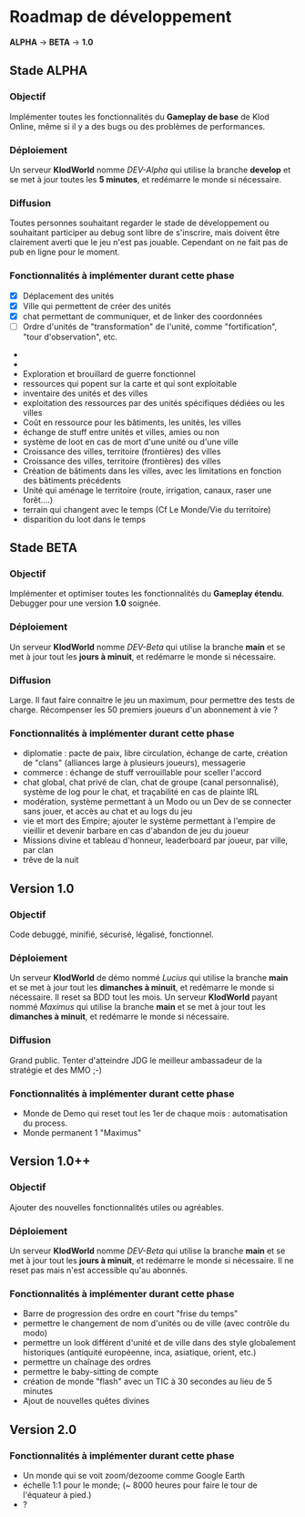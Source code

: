 # Roadmap de développement
**ALPHA** → **BETA** → **1.0**
## Stade ALPHA
### Objectif
Implémenter toutes les fonctionnalités du **Gameplay de base** de Klod Online, même si il y a des bugs ou des problèmes de performances.
### Déploiement
Un serveur **KlodWorld** nomme *DEV-Alpha* qui utilise la branche **develop** et se met à jour toutes les **5 minutes**, et redémarre le monde si nécessaire.
### Diffusion
Toutes personnes souhaitant regarder le stade de développement ou souhaitant participer au debug sont libre de s'inscrire, mais doivent être clairement averti que le jeu n'est pas jouable. Cependant on ne fait pas de pub en ligne pour le moment.
### Fonctionnalités à implémenter durant cette phase
- [x] Déplacement des unités 
- [x] Ville qui permettent de créer des unités
- [x] chat permettant de communiquer, et de linker des coordonnées
- [ ] Ordre d'unités de "transformation" de l'unité, comme "fortification", "tour d'observation", etc. 

 - 
 - 
 - Exploration et brouillard de guerre fonctionnel
 - ressources qui popent sur la carte et qui sont exploitable
 - inventaire des unités et des villes
 - exploitation des ressources par des unités spécifiques dédiées ou les villes
 - Coût en ressource pour les bâtiments, les unités, les villes
 - échange de stuff entre unités et villes, amies ou non
 - système de loot en cas de mort d'une unité ou d'une ville
 - Croissance des villes, territoire (frontières) des villes 
 - Croissance des villes, territoire (frontières) des villes 
 - Création de bâtiments dans les villes, avec les limitations en fonction des bâtiments précédents
 - Unité qui aménage le territoire (route, irrigation, canaux, raser une forêt....)
 - terrain qui changent avec le temps (Cf Le Monde/Vie du territoire)
 - disparition du loot dans le temps
## Stade BETA
### Objectif
Implémenter et optimiser toutes les fonctionnalités du **Gameplay étendu**. Debugger pour une version **1.0** soignée.
### Déploiement
Un serveur **KlodWorld** nomme *DEV-Beta* qui utilise la branche **main** et se met à jour tout les **jours à minuit**, et redémarre le monde si nécessaire.
### Diffusion
Large. Il faut faire connaitre le jeu un maximum, pour permettre des tests de  charge. Récompenser les 50 premiers joueurs d'un abonnement à vie ?
### Fonctionnalités à implémenter durant cette phase
 - diplomatie : pacte de paix, libre circulation, échange de carte, création de "clans" (alliances large à plusieurs joueurs), messagerie
 - commerce : échange de stuff verrouillable pour sceller l'accord
 - chat global, chat privé de clan, chat de groupe (canal personnalisé), système de log pour le chat, et traçabilité en cas de plainte IRL
 - modération, système permettant à un Modo ou un Dev de se connecter sans jouer, et accès au chat et au logs du jeu
 - vie et mort des Empire; ajouter le système permettant à l'empire de vieillir et devenir barbare en cas d'abandon de jeu du joueur
 - Missions divine et tableau d'honneur, leaderboard par joueur, par ville, par clan
 - trêve de la nuit
## Version 1.0
### Objectif
Code debuggé, minifié, sécurisé, légalisé, fonctionnel.
### Déploiement
Un serveur **KlodWorld** de démo nommé *Lucius* qui utilise la branche **main** et se met à jour tout les **dimanches à minuit**, et redémarre le monde si nécessaire. Il reset sa BDD tout les mois.
Un serveur **KlodWorld** payant nommé *Maximus* qui utilise la branche **main** et se met à jour tout les **dimanches à minuit**, et redémarre le monde si nécessaire.
### Diffusion
Grand public. Tenter d'atteindre JDG le meilleur ambassadeur de la stratégie et des MMO ;-)
### Fonctionnalités à implémenter durant cette phase
 - Monde de Demo qui reset tout les 1er de chaque mois : automatisation du process.
 - Monde permanent 1 "Maximus"
## Version 1.0++
### Objectif
Ajouter des nouvelles fonctionnalités utiles ou agréables.
### Déploiement
Un serveur **KlodWorld** nomme *DEV-Beta* qui utilise la branche **main** et se met à jour tout les **jours à minuit**, et redémarre le monde si nécessaire. Il ne reset pas mais n'est accessible qu'au abonnés.
### Fonctionnalités à implémenter durant cette phase
 - Barre de progression des ordre en court "frise du temps"
 - permettre le changement de nom d'unités ou de ville (avec contrôle du modo)
 - permettre un look différent d'unité et de ville dans des style globalement historiques (antiquité européenne, inca, asiatique, orient, etc.)
 - permettre un chaînage des ordres
 - permettre le baby-sitting de compte
 - création de monde "flash" avec un TIC à 30 secondes au lieu de 5 minutes
 - Ajout de nouvelles quêtes divines
## Version 2.0
### Fonctionnalités à implémenter durant cette phase
 - Un monde qui se voit zoom/dezoome comme Google Earth
 - échelle 1:1 pour le monde; (~ 8000 heures pour faire le tour de l'équateur à pied.)
 - ?